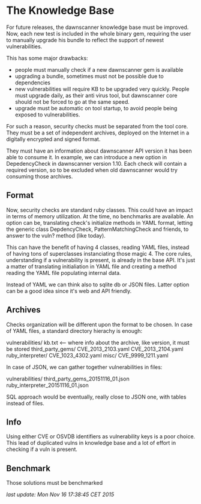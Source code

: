 # The Knowledge Base

For future releases, the dawnscanner knowledge base must be improved. Now, each
new test is included in the whole binary gem, requiring the user to manually
upgrade his bundle to reflect the support of newest vulnerabilities.

This has some major drawbacks:

* people must manually check if a new dawnscanner gem is available
* upgrading a bundle, sometimes must not be possible due to dependencies
* new vulnerabilities will require KB to be upgraded very quickly. People must
  upgrade daily, as their anti virus tool, but dawnscanner core should not be
  forced to go at the same speed.
* upgrade must be automatic on tool startup, to avoid people being exposed to
  vulnerabilities.

For such a reason, security checks must be separated from the tool core. They
must be a set of independent archives, deployed on the Internet in a digitally
encrypted and signed format.

They must have an information about dawnscanner API version it has been able to
consume it. In example, we can introduce a new option in DepedencyCheck in
dawnscanner version 1.10. Each check will contain a required version, so to be
excluded when old dawnscanner would try consuming those archives.

## Format

Now, security checks are standard ruby classes. This could have an impact in
terms of memory utilization. At the time, no benchmarks are available.
An option can be, translating check's initialize methods in YAML format,
letting the generic class DepdencyCheck, PatternMatchingCheck and friends, to
answer to the vuln? method (like today).

This can have the benefit of having 4 classes, reading YAML files, instead of
having tons of superclasses instanciating those magic 4. The core rules,
understanding if a vulnerability is present, is already in the base API. It's
just a matter of translating initialiation in YAML file and creating a method
reading the YAML file populating internal data.

Instead of YAML we can think also to sqlite db or JSON files. Latter option can
be a good idea since it's web and API friendly.

## Archives

Checks organization will be different upon the format to be chosen. In case of
YAML files, a standard directory hierachy is enough:

  vulnerabilities/
    kb.txt <-- where info about the archive, like version, it must be stored
    third\_party\_gems/
      CVE\_2013\_2103.yaml
      CVE\_2013\_2104.yaml
    ruby_interpreter/
      CVE\_1023\_4302.yaml
    misc/
      CVE\_9999\_1211.yaml

In case of JSON, we can gather together vulnerabilities in files:

  vulnerabilities/
    third\_party\_gems_20151116_01.json
    ruby\_interpreter_20151116_01.json

SQL approach would be eventually, really close to JSON one, with tables instead
of files.

## Info

Using either CVE or OSVDB identifiers as vulnerability keys is a poor choice.
This lead of duplicated vulns in knowledge base and a lot of effort in checking
if a vuln is present.

## Benchmark

Those solutions must be benchmarked


_last update: Mon Nov 16 17:38:45 CET 2015_
